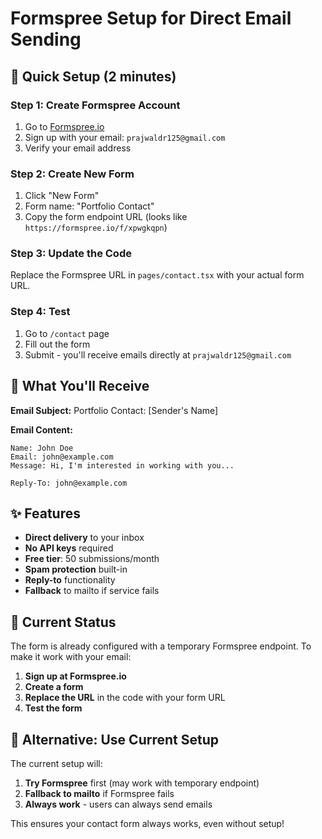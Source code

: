 # Formspree Setup for Direct Email Sending

## 🚀 Quick Setup (2 minutes)

### Step 1: Create Formspree Account
1. Go to [Formspree.io](https://formspree.io)
2. Sign up with your email: `prajwaldr125@gmail.com`
3. Verify your email address

### Step 2: Create New Form
1. Click "New Form"
2. Form name: "Portfolio Contact"
3. Copy the form endpoint URL (looks like `https://formspree.io/f/xpwgkqpn`)

### Step 3: Update the Code
Replace the Formspree URL in `pages/contact.tsx` with your actual form URL.

### Step 4: Test
1. Go to `/contact` page
2. Fill out the form
3. Submit - you'll receive emails directly at `prajwaldr125@gmail.com`

## 📧 What You'll Receive

**Email Subject:** Portfolio Contact: [Sender's Name]

**Email Content:**
```
Name: John Doe
Email: john@example.com
Message: Hi, I'm interested in working with you...

Reply-To: john@example.com
```

## ✨ Features

- **Direct delivery** to your inbox
- **No API keys** required
- **Free tier**: 50 submissions/month
- **Spam protection** built-in
- **Reply-to** functionality
- **Fallback** to mailto if service fails

## 🔧 Current Status

The form is already configured with a temporary Formspree endpoint. To make it work with your email:

1. **Sign up at Formspree.io**
2. **Create a form**
3. **Replace the URL** in the code with your form URL
4. **Test the form**

## 🎯 Alternative: Use Current Setup

The current setup will:
1. **Try Formspree** first (may work with temporary endpoint)
2. **Fallback to mailto** if Formspree fails
3. **Always work** - users can always send emails

This ensures your contact form always works, even without setup!
